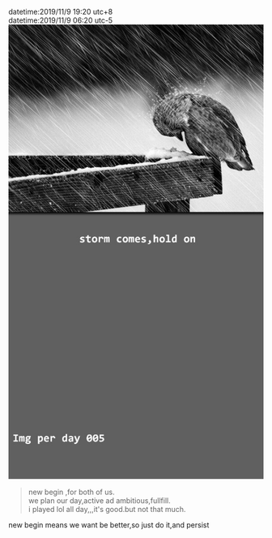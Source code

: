 datetime:2019/11/9 19:20 utc+8  
datetime:2019/11/9 06:20 utc-5  
![img005](../img/img005.jpg)  
>new begin ,for both of us.  
>we plan our day,active ad ambitious,fullfill.  
>i played lol all day,,,it's good.but not that much.  

new begin means we want be better,so just do it,and persist
